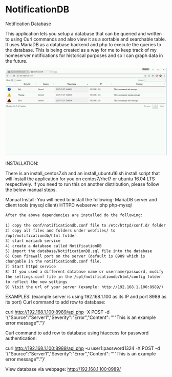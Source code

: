 # NotificationDB
Notification Database


This application lets you setup a database that can be queried and written to using Curl commands and also view it as a sortable and searchable table. It uses MariaDB as a database backend and php to execute the queries to the database. This is being created as a way for me to keep track of my homeserver notifications for historical purposes and so I can graph data in the future.

![frontend screenshot](https://raw.githubusercontent.com/sbaydush/NotificationDB/master/NotificationDB-Frontend.jpg)

INSTALLATION:

There is an install_centos7.sh and an install_ubuntu16.sh install script that will install the application for you on centos7/rhel7 or ubuntu 16.04 LTS respectively. If you need to run this on another distribution, please follow the below manual steps.

Manual Install:
You will need to install the following:
	 MariaDB server and client tools (mysql client)
	 HTTPD webserver
	 php
	 php-mysql

	After the above dependencies are installed do the following:

	1) copy the conf/notificationdb.conf file to /etc/httpd/conf.d/ folder
	2) copy all files and folders under webfiles/ to /opt/notificationdb/html folder
	3) start mariadb service
	4) create a database called NotificationDB
	5) import the database/NotificationDB.sql file into the database
	6) Open firewall port on the server (default is 8989 which is changable in the notificationdb.conf file.
	7) Start httpd service
	8) If you used a different database name or username/password, modify the settings.conf file in the /opt/notificationdb/html/config folder to reflect the new settings
	9) Visit the url of your server (example: http://192.168.1.100:8989/)
	


EXAMPLES: (example server is using 192.168.1.100 as its IP and port 8989 as its port)
Curl command to add row to database:

  curl http://192.168.1.100:8989/api.php -X POST -d '{"Source":"Server1","Severity":"Error","Content": "'"This is an example error message"'."}'
  
Curl command to add row to database using htaccess for password authentication:

   curl http://192.168.1.100:8989/api.php -u user1:password1324 -X POST -d '{"Source":"Server1","Severity":"Error","Content": "'"This is an example error message"'."}'

View database via webpage:
  http://192.168.1.100:8989/
